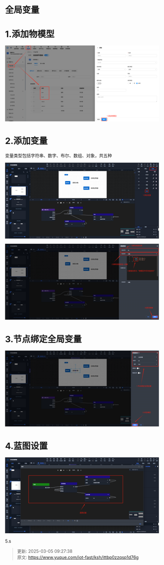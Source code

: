 # 全局变量

# 1.添加物模型
![1741075619444-c6b4ce4e-6163-48dc-b9d8-c4563d7d37af.png](./img/j4nizgwjKhWa971m/1741075619444-c6b4ce4e-6163-48dc-b9d8-c4563d7d37af-741308.png)

# 2.添加变量
变量类型包括字符串、数字、布尔、数组、对象，共五种

![1741075695828-5cb7c4be-9446-423d-9da5-c597724f8580.png](./img/j4nizgwjKhWa971m/1741075695828-5cb7c4be-9446-423d-9da5-c597724f8580-586763.png)

![1741075921124-8de7fb1d-45fd-4dcc-b2c1-1838a174a491.png](./img/j4nizgwjKhWa971m/1741075921124-8de7fb1d-45fd-4dcc-b2c1-1838a174a491-809169.png)

# 3.节点绑定全局变量
![1741076032431-fdca4a52-2b7e-4da1-bb40-a5b2da82ff55.png](./img/j4nizgwjKhWa971m/1741076032431-fdca4a52-2b7e-4da1-bb40-a5b2da82ff55-090937.png)

# 4.蓝图设置
![1741078121590-191073b8-911e-40af-a205-950a77fe90c5.png](./img/j4nizgwjKhWa971m/1741078121590-191073b8-911e-40af-a205-950a77fe90c5-578652.png)



5.s



> 更新: 2025-03-05 09:27:38  
> 原文: <https://www.yuque.com/iot-fast/ksh/ittbp0zzqsp1d76g>
